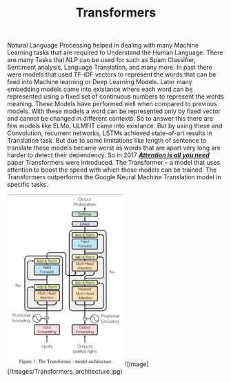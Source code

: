 
<h1 align="center"> Transformers </h1>
</br>

Natural Language Processing helped in dealing with many Machine Learning tasks that are required to Understand the Human Language. There are many Tasks that NLP can be used for such as Spam Classifier, Sentiment analysis, Language Translation, and many more. In past there were models that used TF-iDF vectors to represent the words that can be feed into Machine learning or Deep Learning Models. Later many embedding models came into existance where each word can be represented using a fixed set of continuous numbers to represent the words meaning. These Models have performed well when compared to previous models. With these models a word can be represented only by fixed vector and cannot be changed in different contexts. So to answer this there are few models like ELMo, ULMFIT came into existance. But by using these and Convolution, recurrent networks, LSTMs achieved state-of-art results in Translation task. But due to some limitations like length of sentence to translate these models became worst as words that are apart very long are harder to detect their dependency. So in 2017 [***Attention is all you need***](https://arxiv.org/abs/1706.03762) paper Transformers were introduced. The Transformer – a model that uses attention to boost the speed with which these models can be trained. The Transformers outperforms the Google Neural Machine Translation model in specific tasks.

<p align:"centre">
  <img src="/Images/Transformers_architecture.jpg", height=400>
![Image](/Images/Transformers_architecture.jpg)
</p>

